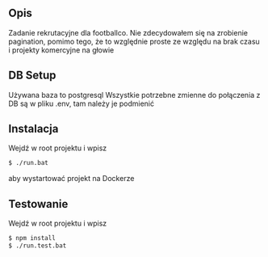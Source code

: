 ## Opis

Zadanie rekrutacyjne dla footballco.
Nie zdecydowałem się na zrobienie pagination, pomimo tego, że to względnie proste ze względu na brak czasu i projekty komercyjne na głowie

## DB Setup

Używana baza to postgresql
Wszystkie potrzebne zmienne do połączenia z DB są w pliku .env, tam należy je podmienić

## Instalacja

Wejdź w root projektu i wpisz
```bash
$ ./run.bat
```
aby wystartować projekt na Dockerze

## Testowanie

Wejdź w root projektu i wpisz
```bash
$ npm install
$ ./run.test.bat
```